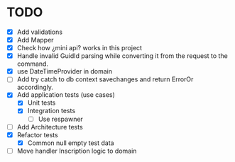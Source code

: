 # TODO

- [X] Add validations
- [X] Add Mapper
- [X] Check how ¿mini api? works in this project
- [X] Handle invalid GuidId parsing while converting it from the request to the command.
- [X] use DateTimeProvider in domain
- [ ] Add try catch to db context savechanges and return ErrorOr accordingly.
- [X] Add application tests (use cases)
  - [X] Unit tests
  - [X] Integration tests
    - [ ] Use respawner
- [ ] Add Architecture tests
- [X] Refactor tests
  - [X] Common null empty test data
- [ ] Move handler Inscription logic to domain